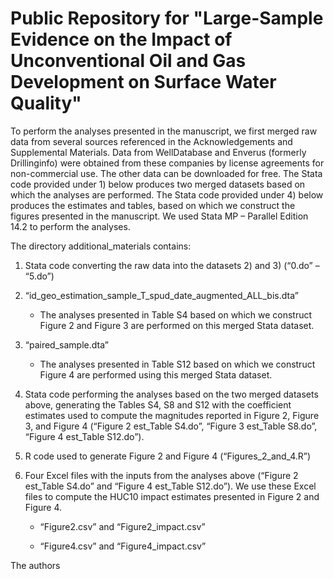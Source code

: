# Public Repository for "Large-Sample Evidence on the Impact of Unconventional Oil and Gas Development on Surface Water Quality"

To perform the analyses presented in the manuscript, we first merged raw data from several sources referenced in the Acknowledgements and Supplemental Materials. Data from WellDatabase and Enverus (formerly Drillinginfo) were obtained from these companies by license agreements for non-commercial use. The other data can be downloaded for free. The Stata code provided under 1) below produces two merged datasets based on which the analyses are performed. The Stata code provided under 4) below produces the estimates and tables, based on which we construct the figures presented in the manuscript. We used Stata MP – Parallel Edition 14.2 to perform the analyses.

The directory additional_materials contains:

1) Stata code converting the raw data into the datasets 2) and 3) (“0.do” – “5.do”)

2) “id_geo_estimation_sample_T_spud_date_augmented_ALL_bis.dta”

 	- The analyses presented in Table S4 based on which we construct Figure 2 and Figure 3 are performed on this merged Stata dataset.
  
3) “paired_sample.dta”

	 - The analyses presented in Table S12 based on which we construct Figure 4 are performed using this merged Stata dataset.
  
4) Stata code performing the analyses based on the two merged datasets above, generating the Tables S4, S8 and S12 with the coefficient estimates used to compute the magnitudes reported in Figure 2, Figure 3, and Figure 4 (“Figure 2 est_Table S4.do”, “Figure 3 est_Table S8.do”, “Figure 4 est_Table S12.do”).

5) R code used to generate Figure 2 and Figure 4 (“Figures_2_and_4.R”)

6) Four Excel files with the inputs from the analyses above (“Figure 2 est_Table S4.do” and “Figure 4 est_Table S12.do”). We use these Excel files to compute the HUC10 impact estimates presented in Figure 2 and Figure 4.

 	- “Figure2.csv” and “Figure2_impact.csv”
  
	 - “Figure4.csv” and “Figure4_impact.csv”

The authors
